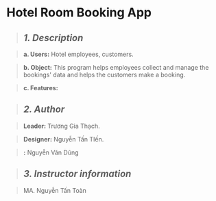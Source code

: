 # Hotel Room Booking App

> ## ***1. Description***

> **a. Users:** Hotel employees, customers.

> **b. Object:** This program helps employees collect and manage the bookings' data and helps the customers make a booking.

> **c. Features:**

> ## ***2. Author***

> **Leader:** Trương Gia Thạch.

> **Designer:** Nguyễn Tấn TIến.

> **:** Nguyễn Văn Dũng

> ## ***3. Instructor information***

> MA. Nguyễn Tấn Toàn
